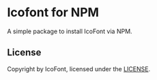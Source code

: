 # Icofont for NPM

A simple package to install IcoFont via NPM.

## License

Copyright by IcoFont, licensed under the [LICENSE](license).
